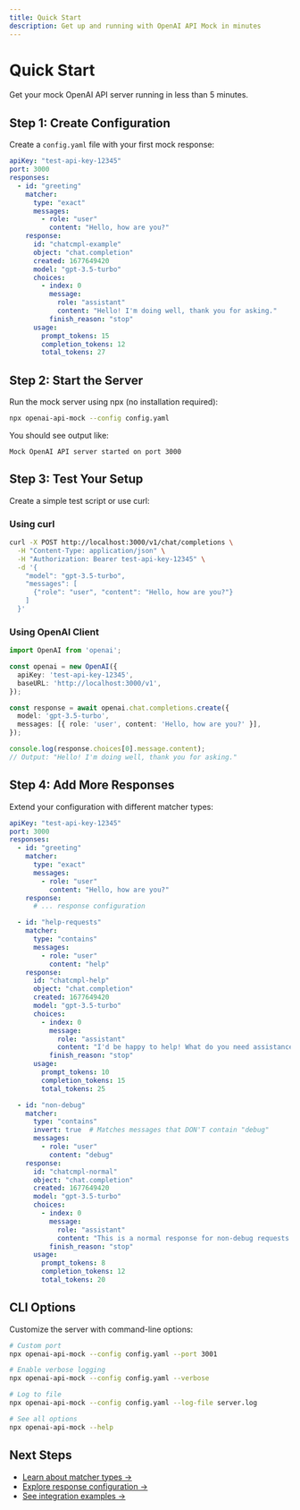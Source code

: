 ```yaml
---
title: Quick Start
description: Get up and running with OpenAI API Mock in minutes
---
```


# Quick Start

Get your mock OpenAI API server running in less than 5 minutes.

## Step 1: Create Configuration

Create a `config.yaml` file with your first mock response:

```yaml
apiKey: "test-api-key-12345"
port: 3000
responses:
  - id: "greeting"
    matcher:
      type: "exact"
      messages:
        - role: "user"
          content: "Hello, how are you?"
    response:
      id: "chatcmpl-example"
      object: "chat.completion"
      created: 1677649420
      model: "gpt-3.5-turbo"
      choices:
        - index: 0
          message:
            role: "assistant"
            content: "Hello! I'm doing well, thank you for asking."
          finish_reason: "stop"
      usage:
        prompt_tokens: 15
        completion_tokens: 12
        total_tokens: 27
```

## Step 2: Start the Server

Run the mock server using npx (no installation required):

```bash
npx openai-api-mock --config config.yaml
```

You should see output like:
```
Mock OpenAI API server started on port 3000
```

## Step 3: Test Your Setup

Create a simple test script or use curl:

### Using curl
```bash
curl -X POST http://localhost:3000/v1/chat/completions \
  -H "Content-Type: application/json" \
  -H "Authorization: Bearer test-api-key-12345" \
  -d '{
    "model": "gpt-3.5-turbo",
    "messages": [
      {"role": "user", "content": "Hello, how are you?"}
    ]
  }'
```

### Using OpenAI Client
```typescript
import OpenAI from 'openai';

const openai = new OpenAI({
  apiKey: 'test-api-key-12345',
  baseURL: 'http://localhost:3000/v1',
});

const response = await openai.chat.completions.create({
  model: 'gpt-3.5-turbo',
  messages: [{ role: 'user', content: 'Hello, how are you?' }],
});

console.log(response.choices[0].message.content);
// Output: "Hello! I'm doing well, thank you for asking."
```

## Step 4: Add More Responses

Extend your configuration with different matcher types:

```yaml
apiKey: "test-api-key-12345"
port: 3000
responses:
  - id: "greeting"
    matcher:
      type: "exact"
      messages:
        - role: "user"
          content: "Hello, how are you?"
    response:
      # ... response configuration

  - id: "help-requests"
    matcher:
      type: "contains"
      messages:
        - role: "user"
          content: "help"
    response:
      id: "chatcmpl-help"
      object: "chat.completion"
      created: 1677649420
      model: "gpt-3.5-turbo"
      choices:
        - index: 0
          message:
            role: "assistant"
            content: "I'd be happy to help! What do you need assistance with?"
          finish_reason: "stop"
      usage:
        prompt_tokens: 10
        completion_tokens: 15
        total_tokens: 25

  - id: "non-debug"
    matcher:
      type: "contains"
      invert: true  # Matches messages that DON'T contain "debug"
      messages:
        - role: "user"
          content: "debug"
    response:
      id: "chatcmpl-normal"
      object: "chat.completion"
      created: 1677649420
      model: "gpt-3.5-turbo"
      choices:
        - index: 0
          message:
            role: "assistant"
            content: "This is a normal response for non-debug requests."
          finish_reason: "stop"
      usage:
        prompt_tokens: 8
        completion_tokens: 12
        total_tokens: 20
```

## CLI Options

Customize the server with command-line options:

```bash
# Custom port
npx openai-api-mock --config config.yaml --port 3001

# Enable verbose logging
npx openai-api-mock --config config.yaml --verbose

# Log to file
npx openai-api-mock --config config.yaml --log-file server.log

# See all options
npx openai-api-mock --help
```

## Next Steps

- [Learn about matcher types →](/configuration/matchers)
- [Explore response configuration →](/configuration/responses) 
- [See integration examples →](/guides/integration-examples)